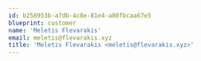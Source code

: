 ```yaml
---
id: b258953b-a7db-4c8e-81e4-a80fbcaa67e5
blueprint: customer
name: 'Meletis Flevarakis'
email: meletis@flevarakis.xyz
title: 'Meletis Flevarakis <meletis@flevarakis.xyz>'
---
```

